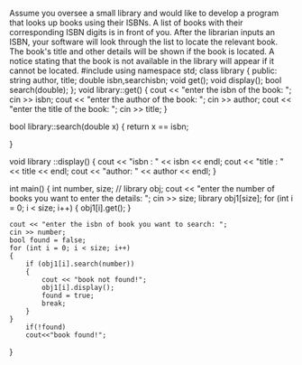 Assume you oversee a small library and would like to develop a program that looks up books using their ISBNs. A list of books with their corresponding ISBN digits is in front of you. After the librarian inputs an ISBN, your software will look through the list to locate the relevant book.  The book's title and other details will be shown if the book is located. A notice stating that the book is not available in the library will appear if it cannot be located.
#include <iostream>
using namespace std;
class library
{
public:
    string author, title;
    double isbn,searchisbn;
    void get();
    void display();
    bool search(double);
};
void library::get()
{
    cout << "enter the isbn of the book: ";
    cin >> isbn;
    cout << "enter the author of the book: ";
    cin >> author;
    cout << "enter the title of the book: ";
    cin >> title;
}

bool library::search(double x)
{
    return x == isbn;
    
}

void library ::display()
{
    cout << "isbn : " << isbn << endl;
    cout << "title : " << title << endl;
    cout << "author: " << author << endl;
}

int main()
{
    int number, size;
    // library obj;
    cout << "enter the number of books you want to enter the details: ";
    cin >> size;
    library obj1[size];
    for (int i = 0; i < size; i++)
    {
        obj1[i].get();
    }

    cout << "enter the isbn of book you want to search: ";
    cin >> number;
    bool found = false;
    for (int i = 0; i < size; i++)
    {
        if (obj1[i].search(number))
        {
            cout << "book not found!";
            obj1[i].display();
            found = true;
            break;
        }
    }
        if(!found)
        cout<<"book found!";
}
